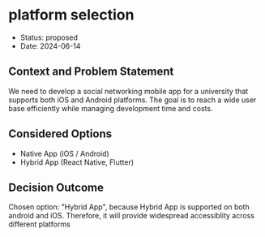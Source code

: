 # platform selection

* Status: proposed
* Date: 2024-06-14

## Context and Problem Statement

We need to develop a social networking mobile app for a university that supports both iOS and Android platforms. The goal is to reach a wide user base efficiently while managing development time and costs.

## Considered Options

* Native App (iOS / Android)
* Hybrid App (React Native, Flutter)

## Decision Outcome

Chosen option: "Hybrid App", because Hybrid App is supported on both android and iOS. Therefore, it will provide widespread accessiblity across different platforms

